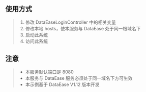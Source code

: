 ## 使用方式
> 1. 修改 DataEaseLoginController 中的相关变量
> 2. 修改本地 hosts，使本服务与 DataEase 处于同一根域名下
> 3. 启动此系统
> 4. 访问此系统

## 注意
> - 本服务默认端口是 8080
> - 本服务与 DataEase 服务必须处于同一域名下方可生效
> - 本示例基于 DataEase V1.12 版本开发